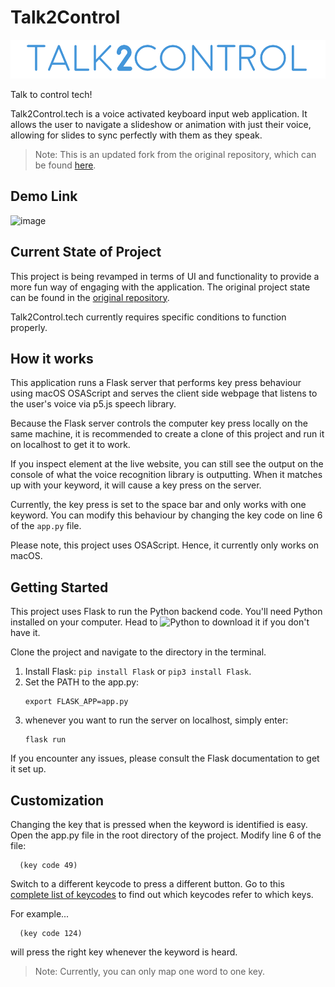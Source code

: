 # Talk2Control

![alt icon](https://raw.githubusercontent.com/WilliamLQin/talk2control/master/static/t2c.png)

Talk to control tech!

Talk2Control.tech is a voice activated keyboard input web application. It allows the user to navigate a slideshow or animation with just their voice, allowing for slides to sync perfectly with them as they speak.

> Note: This is an updated fork from the original repository, which can be found [here](https://github.com/WilliamLQin/talk2control).

## Demo Link

![image]()

## Current State of Project

This project is being revamped in terms of UI and functionality to provide a more fun way of engaging with the application. The original project state can be found in the [original repository](https://github.com/WilliamLQin/talk2control).

Talk2Control.tech currently requires specific conditions to function properly.

## How it works

This application runs a Flask server that performs
key press behaviour using macOS OSAScript and serves the client side webpage that listens to the user's voice via p5.js speech library.

Because the Flask server controls the computer key press locally on the same machine, it is recommended to create a clone of this project and run it on localhost to get it to work.

If you inspect element at the live website, you can still see the output on the console of what the voice recognition library is outputting. When it matches up with your keyword, it will cause a key press on the server.

Currently, the key press is set to the space bar and only works with one keyword. You can modify this behaviour by changing the key code on line 6 of the `app.py` file.

Please note, this project uses OSAScript. Hence, it currently only works on macOS.

## Getting Started

This project uses Flask to run the Python backend code. 
You'll need Python installed on your computer. Head to ![Python](https://www.python.org/downloads/) to download it if you don't have it. 

Clone the project and navigate to the directory in the terminal. 

1. Install Flask: `pip install Flask` or `pip3 install Flask`.
2. Set the PATH to the app.py:
    ```
    export FLASK_APP=app.py
    ```
3. whenever you want to run the server on localhost, simply enter:
    ```
    flask run
    ```

If you encounter any issues, please consult the Flask documentation to get it set up. 

## Customization

Changing the key that is pressed when the keyword is identified is easy. 
Open the app.py file in the root directory of the project. 
Modify line 6 of the file:

```
  (key code 49)
```

Switch to a different keycode to press a different button. Go to this [complete list of keycodes](http://eastmanreference.com/complete-list-of-applescript-key-codes/) to find out which keycodes refer to which keys. 

For example...

```
  (key code 124)
```

will press the right key whenever the keyword is heard.

> Note: Currently, you can only map one word to one key.
